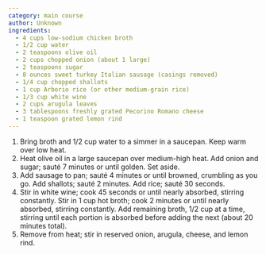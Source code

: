 ```yaml
---
category: main course
author: Unknown
ingredients:
  - 4 cups low-sodium chicken broth
  - 1/2 cup water
  - 2 teaspoons olive oil
  - 2 cups chopped onion (about 1 large)
  - 2 teaspoons sugar
  - 8 ounces sweet turkey Italian sausage (casings removed)
  - 1/4 cup chopped shallots
  - 1 cup Arborio rice (or other medium-grain rice)
  - 1/3 cup white wine
  - 2 cups arugula leaves
  - 3 tablespoons freshly grated Pecorino Romano cheese
  - 1 teaspoon grated lemon rind
---
```

1. Bring broth and 1/2 cup water to a simmer in a saucepan. Keep warm over low heat.
2. Heat olive oil in a large saucepan over medium-high heat. Add onion and sugar; sauté 7 minutes or until golden. Set aside.
3. Add sausage to pan; sauté 4 minutes or until browned, crumbling as you go. Add shallots; sauté 2 minutes. Add rice; sauté 30 seconds.
4. Stir in white wine; cook 45 seconds or until nearly absorbed, stirring constantly. Stir in 1 cup hot broth; cook 2 minutes or until nearly absorbed, stirring constantly. Add remaining broth, 1/2 cup at a time, stirring until each portion is absorbed before adding the next (about 20 minutes total).
5. Remove from heat; stir in reserved onion, arugula, cheese, and lemon rind.
